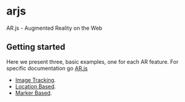 # arjs
AR.js - Augmented Reality on the Web

## Getting started
Here we present three, basic examples, one for each AR feature. For specific documentation go [AR.js](https://ar-js-org.github.io/AR.js-Docs)

- [Image Tracking](https://masovi.github.io/arjs/examples/image-tracking/index.html).
- [Location Based](https://masovi.github.io/arjs/examples/location-based/index.html).
- [Marker Based](https://masovi.github.io/arjs/examples/marker-based/index.html).
